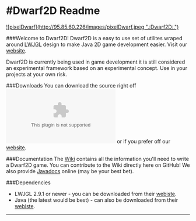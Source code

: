 #Dwarf2D Readme
=======

<a href='http://95.85.60.226'>
  ![pixelDwarf](http://95.85.60.226/images/pixelDwarf.jpeg ".:Dwarf2D:.")
</a>


###Welcome to Dwarf2D!
Dwarf2D is a easy to use set of utilites wraped around <a href='http://lwjgl.org/' title='lwjgl.org'>LWJGL</a> design to make Java 2D game development easier. Visit our <a href='http://95.85.60.226/' title='.:Dwarf2D:.'>website</a>.

Dwarf2D is currently being used in game development it is still considered an experimental framework based on an experimental concept. Use in your projects at your own risk.

###Downloads
You can download the source right off ![GitHub](https://github.com/Blunderchips/Dwarf2D/archive/master.zip "Download!") or if you prefer off our <a href='http://95.85.60.226/downloads.php' title='Download!'>website</a>.

###Documentation
The [Wiki](https://github.com/Blunderchips/Dwarf2D/wiki) contains all the information you'll need to write a 
Dwarf2D game. You can contribute to the Wiki directly here on GitHub!
We also provide [Javadocs](http://95.85.60.226/javadoc/) online (may be your best bet).

###Dependencies
* LWJGL 2.9.1 or newer - you can be downloaded from their <a href='http://lwjgl.org/download.php' title='lwjgl.org'>webiste</a>.
* Java (the latest would be best) - can also be downloaded from their <a href='https://www.java.com/' title='java.com'>webiste</a>.


***
